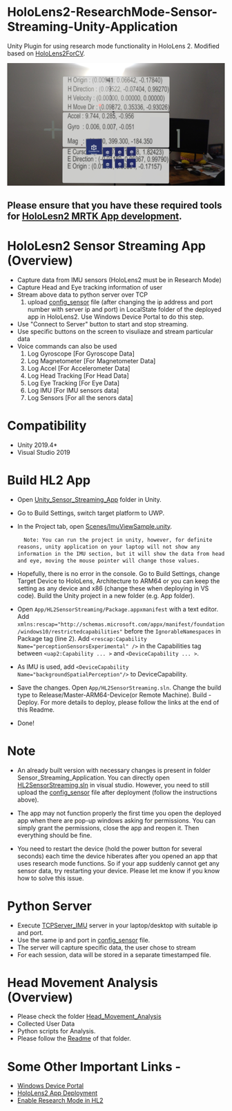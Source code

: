 # HoloLens2-ResearchMode-Sensor-Streaming-Unity-Application

Unity Plugin for using research mode functionality in HoloLens 2. Modified based on [HoloLens2ForCV](https://github.com/microsoft/HoloLens2ForCV).

![Picture from HL2 Sensor Streaming App](https://github.com/chandms/HoloLens2-ResearchMode-Unity/blob/master/hololens_app.jpg)

## Please ensure that you have these required tools for [HoloLesn2 MRTK App development](https://learn.microsoft.com/en-us/windows/mixed-reality/develop/install-the-tools).

# HoloLesn2 Sensor Streaming App (Overview)

- Capture data from IMU sensors (HoloLens2 must be in Research Mode)
- Capture Head and Eye tracking information of user
- Stream above data to python server over TCP
  1. upload [config_sensor](https://github.com/chandms/HoloLens2-ResearchMode-Unity/blob/master/config_sensor.txt) file (after changing the ip address and port number with server ip and port) in LocalState folder of the deployed app in HoloLens2. Use Windows Device Portal to do this step.
- Use "Connect to Server" button to start and stop streaming.
- Use specific buttons on the screen to visuliaze and stream particular data
- Voice commands can also be used
  1. Log Gyroscope [For Gyroscope Data]
  2. Log Magnetometer [For Magnetometer Data]
  3. Log Accel [For Accelerometer Data]
  4. Log Head Tracking [For Head Data]
  5. Log Eye Tracking [For Eye Data]
  6. Log IMU [For IMU sensors data]
  7. Log Sensors [For all the senors data]


# Compatibility
- Unity 2019.4*
- Visual Studio 2019


# Build HL2 App
- Open [Unity_Sensor_Streaming_App](https://github.com/chandms/HoloLens2-ResearchMode-Unity/tree/master/Unity_Sensor_Streaming_App) folder in Unity.

- Go to Build Settings, switch target platform to UWP.

- In the Project tab, open [Scenes/ImuViewSample.unity](https://github.com/chandms/HoloLens2-ResearchMode-Unity/blob/master/Unity_Sensor_Streaming_App/Assets/Scenes/ImuViewSample.unity).
    
        Note: You can run the project in unity, however, for definite reasons, unity application on your laptop will not show any information in the IMU section, but it will show the data from head and eye, moving the mouse pointer will change those values.

- Hopefully, there is no error in the console. Go to Build Settings, change Target Device to HoloLens, Architecture to ARM64 or you can keep the setting as any device and x86 (change these when deploying in VS code). Build the Unity project in a new folder (e.g. App folder).

- Open `App/HL2SensorStreaming/Package.appxmanifest` with a text editor. Add `xmlns:rescap="http://schemas.microsoft.com/appx/manifest/foundation/windows10/restrictedcapabilities"` before the `IgnorableNamespaces` in Package tag (line 2). Add `<rescap:Capability Name="perceptionSensorsExperimental" />` in the Capabilities tag between `<uap2:Capability ... >` and `<DeviceCapability ... >`. 

- As IMU is used, add `<DeviceCapability Name="backgroundSpatialPerception"/>` to DeviceCapability.

- Save the changes. Open `App/HL2SensorStreaming.sln`. Change the build type to Release/Master-ARM64-Device(or Remote Machine). Build - Deploy. For more details to deploy, please follow the links at the end of this Readme.
- Done!


# Note
- An already built version with necessary changes is present in folder Sensor_Streaming_Application. You can directly open [HL2SensorStreaming.sln](https://github.com/chandms/HoloLens2-ResearchMode-Unity/blob/master/Sensor_Streaming_Application/HL2SensorStreaming.sln) in visual studio. However, you need to still upload the
[config_sensor](https://github.com/chandms/HoloLens2-ResearchMode-Unity/blob/master/config_sensor.txt) file after deployment (follow the instructions above).

- The app may not function properly the first time you open the deployed app when there are pop-up windows asking for permissions. You can simply grant the permissions, close the app and reopen it. Then everything should be fine.

- You need to restart the device (hold the power button for several seconds) each time the device hiberates after you opened an app that uses research mode functions. So if your app suddenly cannot get any sensor data, try restarting your device. Please let me know if you know how to solve this issue.


# Python Server
- Execute [TCPServer_IMU](https://github.com/chandms/HoloLens2-ResearchMode-Unity/blob/master/python_servers/TCPServer_IMU.py) server in your laptop/desktop with suitable ip and port.
- Use the same ip and port in [config_sensor](https://github.com/chandms/HoloLens2-ResearchMode-Unity/blob/master/config_sensor.txt) file.
- The server will capture specific data, the user chose to stream
- For each session, data will be stored in a separate timestamped file.

# Head Movement Analysis (Overview)
  - Please check the folder [Head_Movement_Analysis](https://github.com/chandms/HoloLens2-ResearchMode-Unity/tree/master/Head_Movement_Analysis)
  - Collected User Data
  - Python scripts for Analysis.
  - Please follow the [Readme](https://github.com/chandms/HoloLens2-ResearchMode-Unity/blob/master/Head_Movement_Analysis/README.md) of that folder.

# Some Other Important Links - 
  - [Windows Device Portal](https://learn.microsoft.com/en-us/windows/mixed-reality/develop/advanced-concepts/using-the-windows-device-portal)
  - [HoloLens2 App Deployment](https://learn.microsoft.com/en-us/windows/mixed-reality/develop/advanced-concepts/using-visual-studio?tabs=hl2)
  - [Enable Research Mode in HL2](https://learn.microsoft.com/en-us/windows/mixed-reality/develop/advanced-concepts/research-mode)
